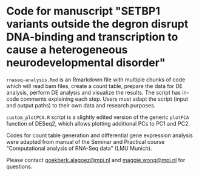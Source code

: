 # Code for manuscript "SETBP1 variants outside the degron disrupt DNA-binding and transcription to cause a heterogeneous neurodevelopmental disorder"

`rnaseq-analysis.Rmd` is an Rmarkdown file with multiple chunks of code which will read bam files, create a count table, prepare the data for DE analysis, perform DE analysis and visualize the results. The script has in-code comments explaining each step. Users must adapt the script (input and output paths) to their own data and research purposes. 

`custom_plotPCA.R` script is a slightly edited version of the generic `plotPCA` function of DESeq2, which allows plotting additional PCs to PC1 and PC2.

Codes for count table generation and differential gene expression analysis were adapted from manual of the Seminar and Practical course "Computational analysis of RNA-Seq data" (LMU Munich).

Please contact goekberk.alagoez@mpi.nl and maggie.wong@mpi.nl for questions.
